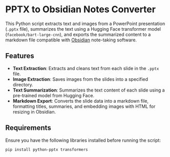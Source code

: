 # PPTX to Obsidian Notes Converter

This Python script extracts text and images from a PowerPoint presentation (`.pptx` file), summarizes the text using a Hugging Face transformer model (`facebook/bart-large-cnn`), and exports the summarized content to a markdown file compatible with [Obsidian](https://obsidian.md/) note-taking software.

## Features

- **Text Extraction**: Extracts and cleans text from each slide in the `.pptx` file.
- **Image Extraction**: Saves images from the slides into a specified directory.
- **Text Summarization**: Summarizes the text content of each slide using a pre-trained model from Hugging Face.
- **Markdown Export**: Converts the slide data into a markdown file, formatting titles, summaries, and embedding images with HTML for resizing in Obsidian.

## Requirements

Ensure you have the following libraries installed before running the script:

```bash
pip install python-pptx transformers
